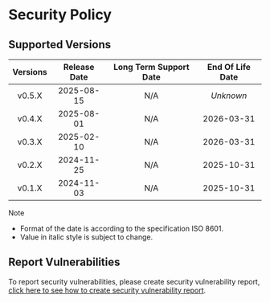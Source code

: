 # Security Policy

## Supported Versions

| **Versions** | **Release Date** | **Long Term Support Date** | **End Of Life Date** |
|:-:|:-:|:-:|:-:|
| v0.5.X | 2025-08-15 | N/A | *Unknown* |
| v0.4.X | 2025-08-01 | N/A | 2026-03-31 |
| v0.3.X | 2025-02-10 | N/A | 2026-03-31 |
| v0.2.X | 2024-11-25 | N/A | 2025-10-31 |
| v0.1.X | 2024-11-03 | N/A | 2025-10-31 |

> [!NOTE]
> - Format of the date is according to the specification ISO 8601.
> - Value in italic style is subject to change.

## Report Vulnerabilities

To report security vulnerabilities, please create security vulnerability report, [click here to see how to create security vulnerability report](https://github.com/hugoalh/hugoalh/blob/main/guides/universal-contributing.md#create-security-vulnerability-report).
